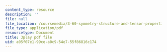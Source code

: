 ```yaml
---
content_type: resource
description: ''
file: null
file_location: /coursemedia/3-60-symmetry-structure-and-tensor-properties-of-materials-fall-2005/a05f07e199cea0c954e755f86816c174_JKUrC05a-4k.pdf
file_type: application/pdf
resourcetype: Document
title: 3play pdf file
uid: a05f07e1-99ce-a0c9-54e7-55f86816c174
---
```

